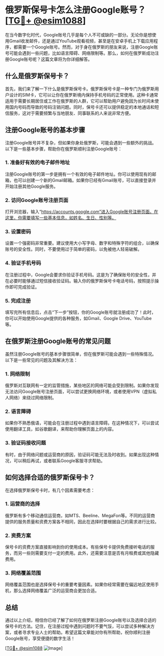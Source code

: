 # 俄罗斯保号卡怎么注册Google账号？[[TG💪+ @esim1088](https://t.me/s/esim1088)]

在当今数字化时代，Google账号几乎是每个人不可或缺的一部分。无论你是想使用Gmail收发邮件，还是通过YouTube观看视频，甚至是在安卓手机上下载应用程序，都需要一个Google账号。然而，对于身在俄罗斯的朋友来说，注册Google账号可能会遇到一些问题，比如语言障碍、网络限制等。那么，如何在俄罗斯成功注册Google账号呢？这篇文章将为你详细解答。

## 什么是俄罗斯保号卡？

首先，我们来了解一下什么是俄罗斯保号卡。俄罗斯保号卡是一种专门为俄罗斯用户设计的SIM卡，它可以让你在俄罗斯境内保持手机号码的正常使用。这种卡通常适用于需要长期居住或工作在俄罗斯的人群，它可以帮助用户避免因为长时间未使用国内号码而导致的号码注销问题。同时，保号卡还可以提供稳定的本地通话和短信服务，这对于需要频繁与当地朋友、同事联系的人来说非常方便。

## 注册Google账号的基本步骤

注册Google账号并不复杂，但如果你身处俄罗斯，可能会遇到一些额外的挑战。以下是一些基本步骤，帮助你在俄罗斯顺利注册Google账号：

### 1. 准备好有效的电子邮件地址

注册Google账号的第一步是拥有一个有效的电子邮件地址。你可以使用现有的邮箱，也可以创建一个新的Gmail邮箱。如果你已经有Gmail账号，可以直接登录并开始注册其他Google服务。

### 2. 访问Google账号注册页面

打开浏览器，输入“https://accounts.google.com”进入Google账号注册页面。在这里，你需要填写一些基本信息，如姓名、生日、性别等。

### 3. 设置密码

设置一个强密码非常重要。建议使用大小写字母、数字和特殊字符的组合，以确保账号的安全性。同时，不要使用过于简单的密码，以免被他人轻易破解。

### 4. 验证手机号码

在注册过程中，Google会要求你验证手机号码。这是为了确保账号的安全性，并在必要时能够通过短信接收验证码。输入你的俄罗斯保号卡电话号码，按照提示操作即可完成验证。

### 5. 完成注册

填写完所有信息后，点击“下一步”按钮，你的Google账号就注册成功了！此时，你可以开始使用Google提供的各种服务，如Gmail、Google Drive、YouTube等。

## 在俄罗斯注册Google账号的常见问题

虽然注册Google账号的基本步骤很简单，但在俄罗斯可能会遇到一些特殊情况。以下是一些常见的问题及其解决方法：

### 1. 网络限制

俄罗斯对互联网有一定的监管措施，某些地区的网络可能会受到限制。如果你发现无法访问Google账号注册页面，可以尝试更换网络环境，或者使用VPN（虚拟私人网络）来绕过网络限制。

### 2. 语言障碍

如果你不熟悉俄语，可能会在注册过程中遇到语言障碍。在这种情况下，可以尝试使用翻译工具，如谷歌翻译，来帮助你理解页面上的内容。

### 3. 验证码接收问题

有时，由于网络问题或运营商的原因，验证码可能无法及时收到。如果出现这种情况，可以稍后再试，或者联系Google客服寻求帮助。

## 如何选择合适的俄罗斯保号卡？

在选择俄罗斯保号卡时，有几个因素需要考虑：

### 1. 运营商的选择

俄罗斯有多个移动通信运营商，如MTS、Beeline、MegaFon等。不同的运营商提供的服务质量和资费方案各不相同，因此在选择时要根据自己的需求进行比较。

### 2. 资费方案

保号卡的资费方案直接影响到你的使用成本。有些保号卡提供免费接听电话的服务，而另一些则需要支付一定的费用。此外，还需要注意是否有月租费或其他隐藏费用。

### 3. 网络覆盖范围

网络覆盖范围也是选择保号卡的重要考量因素。如果你经常需要在偏远地区使用手机，那么选择网络覆盖广泛的运营商会更加合适。

## 总结

通过以上介绍，相信你已经了解了如何在俄罗斯注册Google账号以及选择合适的保号卡的方法。记住，在注册过程中遇到问题时不要气馁，可以尝试多种解决方案，或者寻求专业人士的帮助。希望这篇文章能对你有所帮助，祝你顺利注册Google账号，享受便捷的数字生活！

[[TG💪+ @esim1088](https://t.me/s/esim1088) ![Image](https://i.postimg.cc/4NQfJmqS/Snipaste-2025-05-13-00-14-12.png)]